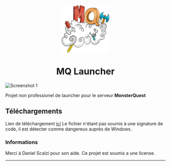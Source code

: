<p align="center"><img src="./app/assets/images/SealCircle.png" width="150px" height="150px" alt="aventium softworks"></p>

<h1 align="center">MQ Launcher</h1>


![Screenshot 1](https://cdn.discordapp.com/attachments/807287716411605022/808969742865793024/unknown.png)


Projet non professionel de launcher pour le serveur **MonsterQuest** 

## Téléchargements

Lien de téléchargement [ici](https://github.com/TakezoDev/mq-launcher-utils/releases)
Le fichier n'étant pas soumis à une signature de code, il est détecter comme dangereux auprès de Windows.

### Informations
Merci à Daniel Scalzi pour son aide.
Ce projet est soumis a une license.

---


